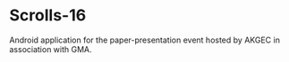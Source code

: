 # Scrolls-16
Android application for the paper-presentation event hosted by AKGEC in association with GMA.
